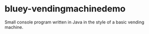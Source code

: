 # bluey-vendingmachinedemo
Small console program written in Java in the style of a basic vending machine.
